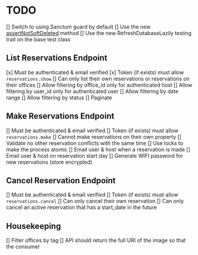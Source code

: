 # TODO

[] Switch to using Sanctum guard by default
[] Use the new [assertNotSoftDeleted](https://github.com/laravel/framework/pull/38886) method
[] Use the new RefreshDatabaseLazily testing trait on the base test class


## List Reservations Endpoint

[x] Must be authenticated & email verified
[x] Token (if exists) must allow `reservations.show`
[] Can only list their own reservations or reservations on their offices
[] Allow filtering by office_id only for authenticated host
[] Allow filtering by user_id only for authenticated user
[] Allow filtering by date range
[] Allow filtering by status
[] Paginate

## Make Reservations Endpoint

[] Must be authenticated & email verified
[] Token (if exists) must allow `reservations.make`
[] Cannot make reservations on their own property
[] Validate no other reservation conflicts with the same time
[] Use locks to make the process atomic
[] Email user & host when a reservation is made
[] Email user & host on reservation start day
[] Generate WIFI password for new reservations (store encrypted)

## Cancel Reservation Endpoint

[] Must be authenticated & email verified
[] Token (if exists) must allow `reservations.cancel`
[] Can only cancel their own reservation
[] Can only cancel an active reservation that has a start_date in the future

## Housekeeping

[] Filter offices by tag
[] API should return the full URI of the image so that the consumer

